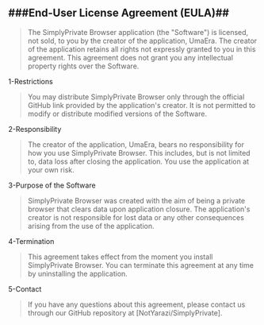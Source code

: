 ###End-User License Agreement (EULA)##
--
>The SimplyPrivate Browser application (the "Software") is licensed, not sold, to you by the creator of the application, UmaEra. The creator of the application retains all rights not expressly granted to you in this agreement. This agreement does not grant you any intellectual property rights over the Software.

1-Restrictions

>You may distribute SimplyPrivate Browser only through the official GitHub link provided by the application's creator. It is not permitted to modify or distribute modified versions of the Software.

2-Responsibility

>The creator of the application, UmaEra, bears no responsibility for how you use SimplyPrivate Browser. This includes, but is not limited to, data loss after closing the application. You use the application at your own risk.

3-Purpose of the Software

>SimplyPrivate Browser was created with the aim of being a private browser that clears data upon application closure. The application's creator is not responsible for lost data or any other consequences arising from the use of the application.

4-Termination

>This agreement takes effect from the moment you install SimplyPrivate Browser. You can terminate this agreement at any time by uninstalling the application.

5-Contact

>If you have any questions about this agreement, please contact us through our GitHub repository at [NotYarazi/SimplyPrivate].
